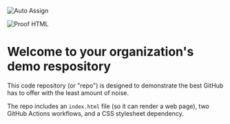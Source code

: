 ![Auto Assign](https://github.com/MoonMathLover/demo-repository/actions/workflows/auto-assign.yml/badge.svg)

![Proof HTML](https://github.com/MoonMathLover/demo-repository/actions/workflows/proof-html.yml/badge.svg)

# Welcome to your organization's demo respository
This code repository (or "repo") is designed to demonstrate the best GitHub has to offer with the least amount of noise.

The repo includes an `index.html` file (so it can render a web page), two GitHub Actions workflows, and a CSS stylesheet dependency.
